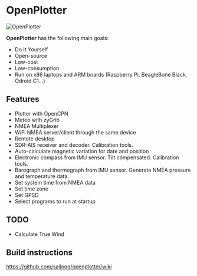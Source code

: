 OpenPlotter
==================
![OpenPlotter](http://campus.sailoog.com/pluginfile.php/744/mod_label/intro/openplotter2.png)

**OpenPlotter** has the following main goals:

* Do It Yourself
* Open-source
* Low-cost
* Low-consumption
* Run on x86 laptops and ARM boards (Raspberry Pi, BeagleBone Black, Odroid C1...)

Features
------------

* Plotter with OpenCPN
* Meteo with zyGrib
* NMEA Multiplexer
* WiFi NMEA server/client through the same device
* Remote desktop
* SDR-AIS receiver and decoder. Calibration tools.
* Auto-calculate magnetic variation for date and position
* Electronic compass from IMU sensor. Tilt compensated. Calibration tools.
* Barograph and thermograph from IMU sensor. Generate NMEA pressure and temperature data.
* Set system time from NMEA data
* Set time zone
* Set GPSD
* Select programs to run at startup


TODO
------------
* Calculate True Wind

Build instructions
------------
https://github.com/sailoog/openplotter/wiki


